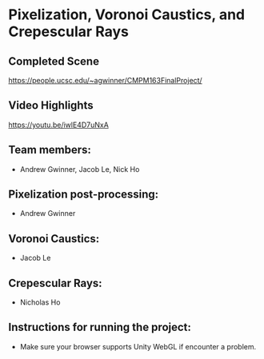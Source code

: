 # Pixelization, Voronoi Caustics, and Crepescular Rays

## Completed Scene
https://people.ucsc.edu/~agwinner/CMPM163FinalProject/

## Video Highlights
https://youtu.be/iwlE4D7uNxA

## Team members: 
* Andrew Gwinner, Jacob Le, Nick Ho

## Pixelization post-processing: 
* Andrew Gwinner
## Voronoi Caustics: 
* Jacob Le
## Crepescular Rays: 
* Nicholas Ho

## Instructions for running the project:
* Make sure your browser supports Unity WebGL if encounter a problem.